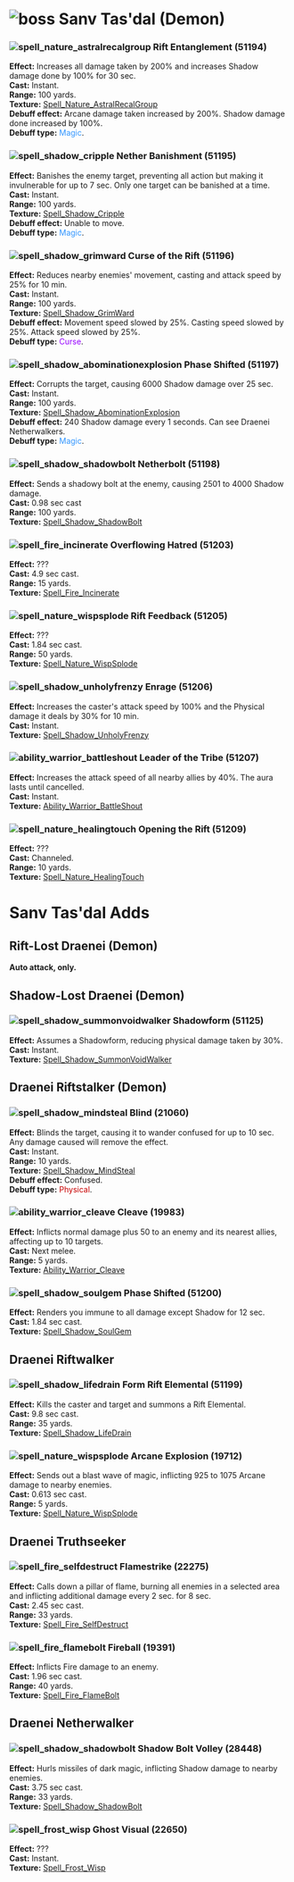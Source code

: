 # ![boss] Sanv Tas'dal (Demon)

[boss]: https://static.wikia.nocookie.net/wowwiki/images/f/f4/UI-Skull-32x32.png


### ![spell_nature_astralrecalgroup] Rift Entanglement (51194)
**Effect:** Increases all damage taken by 200% and increases Shadow damage done by 100% for 30 sec.<br>
**Cast:** Instant.<br>
**Range:** 100 yards.<br>
**Texture:** <a href="https://wow.zamimg.com/images/wow/icons/large/spell_nature_astralrecalgroup.jpg">Spell_Nature_AstralRecalGroup</a><br/>
**Debuff effect:** Arcane damage taken increased by 200%. Shadow damage done increased by 100%.<br>
**Debuff type:** <span style="color:#3296FF">Magic</span>.<br>

[spell_nature_astralrecalgroup]: https://wow.zamimg.com/images/wow/icons/small/spell_nature_astralrecalgroup.jpg


### ![spell_shadow_cripple] Nether Banishment (51195)
**Effect:** Banishes the enemy target, preventing all action but making it invulnerable for up to 7 sec.  Only one target can be banished at a time. <br>
**Cast:** Instant.<br>
**Range:** 100 yards.<br>
**Texture:** <a href="https://wow.zamimg.com/images/wow/icons/large/spell_shadow_cripple.jpg">Spell_Shadow_Cripple</a><br>
**Debuff effect:** Unable to move.<br/>
**Debuff type:** <span style="color:#3296FF">Magic</span>.<br>

[spell_shadow_cripple]: https://wow.zamimg.com/images/wow/icons/small/spell_shadow_cripple.jpg


### ![spell_shadow_grimward] Curse of the Rift (51196)
**Effect:** Reduces nearby enemies' movement, casting and attack speed by 25% for 10 min.<br>
**Cast:** Instant.<br>
**Range:** 100 yards.<br>
**Texture:** <a href="https://wow.zamimg.com/images/wow/icons/large/spell_shadow_grimward.jpg">Spell_Shadow_GrimWard</a><br>
**Debuff effect:** Movement speed slowed by 25%. Casting speed slowed by 25%. Attack speed slowed by 25%.<br>
**Debuff type:** <span style="color:#9600FF">Curse</span>.<br>

[spell_shadow_grimward]: https://wow.zamimg.com/images/wow/icons/small/spell_shadow_grimward.jpg


### ![spell_shadow_abominationexplosion] Phase Shifted (51197)
**Effect:** Corrupts the target, causing 6000 Shadow damage over 25 sec.<br>
**Cast:** Instant.<br>
**Range:** 100 yards.<br>
**Texture:** <a href="https://wow.zamimg.com/images/wow/icons/large/spell_shadow_abominationexplosion.jpg">Spell_Shadow_AbominationExplosion</a><br>
**Debuff effect:** 240 Shadow damage every 1 seconds. Can see Draenei Netherwalkers.<br>
**Debuff type:** <span style="color:#3296FF">Magic</span>.<br>

[spell_shadow_abominationexplosion]: https://wow.zamimg.com/images/wow/icons/small/spell_shadow_abominationexplosion.jpg


### ![spell_shadow_shadowbolt] Netherbolt (51198)
**Effect:** Sends a shadowy bolt at the enemy, causing 2501 to 4000 Shadow damage.<br>
**Cast:** 0.98 sec cast<br>
**Range:** 100 yards.<br>
**Texture:** <a href="https://wow.zamimg.com/images/wow/icons/large/spell_shadow_shadowbolt.jpg">Spell_Shadow_ShadowBolt</a><br>

[spell_shadow_shadowbolt]: https://wow.zamimg.com/images/wow/icons/small/spell_shadow_shadowbolt.jpg


### ![spell_fire_incinerate] Overflowing Hatred (51203)
**Effect:** ???<br>
**Cast:** 4.9 sec cast.<br>
**Range:** 15 yards.<br>
**Texture:** <a href="https://wow.zamimg.com/images/wow/icons/large/spell_fire_incinerate.jpg">Spell_Fire_Incinerate</a><br>

[spell_fire_incinerate]: https://wow.zamimg.com/images/wow/icons/small/spell_fire_incinerate.jpg

### ![spell_nature_wispsplode] Rift Feedback (51205)
**Effect:** ???<br>
**Cast:** 1.84 sec cast.<br>
**Range:** 50 yards.<br>
**Texture:** <a href="https://wow.zamimg.com/images/wow/icons/large/spell_nature_wispsplode.jpg">Spell_Nature_WispSplode</a><br>

[spell_nature_wispsplode]: https://wow.zamimg.com/images/wow/icons/small/spell_nature_wispsplode.jpg


### ![spell_shadow_unholyfrenzy] Enrage (51206)
**Effect:** Increases the caster's attack speed by 100% and the Physical damage it deals by 30% for 10 min.<br>
**Cast:** Instant.<br>
**Texture:** <a href="https://wow.zamimg.com/images/wow/icons/large/spell_shadow_unholyfrenzy.jpg">Spell_Shadow_UnholyFrenzy</a><br>

[spell_shadow_unholyfrenzy]: https://wow.zamimg.com/images/wow/icons/small/spell_shadow_unholyfrenzy.jpg


### ![ability_warrior_battleshout] Leader of the Tribe (51207)
**Effect:** Increases the attack speed of all nearby allies by 40%. The aura lasts until cancelled.<br>
**Cast:** Instant.<br>
**Texture:** <a href="https://wow.zamimg.com/images/wow/icons/large/ability_warrior_battleshout.jpg">Ability_Warrior_BattleShout</a><br>

[ability_warrior_battleshout]: https://wow.zamimg.com/images/wow/icons/small/ability_warrior_battleshout.jpg


### ![spell_nature_healingtouch] Opening the Rift (51209)
**Effect:** ???<br>
**Cast:** Channeled.<br>
**Range:** 10 yards.<br>
**Texture:** <a href="https://wow.zamimg.com/images/wow/icons/large/spell_nature_healingtouch.jpg">Spell_Nature_HealingTouch</a><br>

[spell_nature_healingtouch]: https://wow.zamimg.com/images/wow/icons/small/spell_nature_healingtouch.jpg



# Sanv Tas'dal Adds

## Rift-Lost Draenei (Demon)

**Auto attack, only.**



## Shadow-Lost Draenei (Demon)

### ![spell_shadow_summonvoidwalker] Shadowform (51125)
**Effect:** Assumes a Shadowform, reducing physical damage taken by 30%.<br>
**Cast:** Instant.<br>
**Texture:** <a href="https://wow.zamimg.com/images/wow/icons/large/spell_shadow_summonvoidwalker.jpg">Spell_Shadow_SummonVoidWalker</a><br>

[spell_shadow_summonvoidwalker]: https://wow.zamimg.com/images/wow/icons/small/spell_shadow_summonvoidwalker.jpg



## Draenei Riftstalker (Demon)


### ![spell_shadow_mindsteal] Blind (21060)
**Effect:** Blinds the target, causing it to wander confused for up to 10 sec.  Any damage caused will remove the effect.<br>
**Cast:** Instant.<br>
**Range:** 10 yards.<br>
**Texture:** <a href="https://wow.zamimg.com/images/wow/icons/large/spell_shadow_mindsteal.jpg">Spell_Shadow_MindSteal</a><br>
**Debuff effect:** Confused.<br>
**Debuff type:** <span style="color:#C80000">Physical</span>.<br>

[spell_shadow_mindsteal]: https://wow.zamimg.com/images/wow/icons/small/spell_shadow_mindsteal.jpg


### ![ability_warrior_cleave] Cleave (19983)
**Effect:** Inflicts normal damage plus 50 to an enemy and its nearest allies, affecting up to 10 targets.<br>
**Cast:** Next melee.<br>
**Range:** 5 yards.<br>
**Texture:** <a href="https://wow.zamimg.com/images/wow/icons/large/ability_warrior_cleave.jpg">Ability_Warrior_Cleave</a><br>

[ability_warrior_cleave]: https://wow.zamimg.com/images/wow/icons/small/ability_warrior_cleave.jpg


### ![spell_shadow_soulgem] Phase Shifted (51200)
**Effect:** Renders you immune to all damage except Shadow for 12 sec.<br>
**Cast:** 1.84 sec cast.<br>
**Texture:** <a href="https://wow.zamimg.com/images/wow/icons/large/spell_shadow_soulgem.jpg">Spell_Shadow_SoulGem</a><br>

[spell_shadow_soulgem]: https://wow.zamimg.com/images/wow/icons/small/spell_shadow_soulgem.jpg



## Draenei Riftwalker


### ![spell_shadow_lifedrain] Form Rift Elemental (51199)
**Effect:** Kills the caster and target and summons a Rift Elemental.<br>
**Cast:** 9.8 sec cast.<br>
**Range:** 35 yards.<br>
**Texture:** <a href="https://wow.zamimg.com/images/wow/icons/large/spell_shadow_lifedrain.jpg">Spell_Shadow_LifeDrain</a><br>

[spell_shadow_lifedrain]: https://wow.zamimg.com/images/wow/icons/small/spell_shadow_lifedrain.jpg


### ![spell_nature_wispsplode] Arcane Explosion (19712)
**Effect:** Sends out a blast wave of magic, inflicting 925 to 1075 Arcane damage to nearby enemies.<br>
**Cast:** 0.613 sec cast.<br>
**Range:** 5 yards.<br>
**Texture:** <a href="https://wow.zamimg.com/images/wow/icons/large/spell_nature_wispsplode.jpg">Spell_Nature_WispSplode</a><br>

[spell_nature_wispsplode]: https://wow.zamimg.com/images/wow/icons/small/spell_nature_wispsplode.jpg



## Draenei Truthseeker


### ![spell_fire_selfdestruct] Flamestrike (22275)
**Effect:** Calls down a pillar of flame, burning all enemies in a selected area and inflicting additional damage every 2 sec. for 8 sec.<br>
**Cast:** 2.45 sec cast.<br>
**Range:** 33 yards.<br>
**Texture:** <a href="https://wow.zamimg.com/images/wow/icons/large/spell_fire_selfdestruct.jpg">Spell_Fire_SelfDestruct</a><br>

[spell_fire_selfdestruct]: https://wow.zamimg.com/images/wow/icons/small/spell_fire_selfdestruct.jpg


### ![spell_fire_flamebolt] Fireball (19391)
**Effect:** Inflicts Fire damage to an enemy.<br>
**Cast:** 1.96 sec cast.<br>
**Range:** 40 yards.<br>
**Texture:** <a href="https://wow.zamimg.com/images/wow/icons/large/spell_fire_flamebolt.jpg">Spell_Fire_FlameBolt</a><br>

[spell_fire_flamebolt]: https://wow.zamimg.com/images/wow/icons/small/spell_fire_flamebolt.jpg



## Draenei Netherwalker


### ![spell_shadow_shadowbolt] Shadow Bolt Volley (28448)
**Effect:** Hurls missiles of dark magic, inflicting Shadow damage to nearby enemies.<br>
**Cast:** 3.75 sec cast.<br>
**Range:** 33 yards.<br>
**Texture:** <a href="https://wow.zamimg.com/images/wow/icons/large/spell_shadow_shadowbolt.jpg">Spell_Shadow_ShadowBolt</a><br>

[spell_shadow_shadowbolt]: https://wow.zamimg.com/images/wow/icons/small/spell_shadow_shadowbolt.jpg


### ![spell_frost_wisp] Ghost Visual (22650)
**Effect:** ???<br>
**Cast:** Instant.<br>
**Texture:** <a href="https://wow.zamimg.com/images/wow/icons/large/spell_frost_wisp.jpg">Spell_Frost_Wisp</a><br>

[spell_frost_wisp]: https://wow.zamimg.com/images/wow/icons/small/spell_frost_wisp.jpg